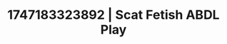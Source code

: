 ---
categories:
- Intimate storytelling
- Softcore surrealism
- E-girl erotica
- Delicate restraint
- Lustful close-up
image: /assets/images/1747183323892.webp
layout: post
seo:
  description: Featured content with high-quality Scat Fetish, ABDL Play. HD images
    available.
  keywords: Scat Fetish, ABDL Play
  og_image: /assets/images/1747183323892.webp
  schema_type: VisualArtwork
tags:
- ABDL Play
- '#1747183323892'
- Scat Fetish
title: 1747183323892 | Scat Fetish ABDL Play
---